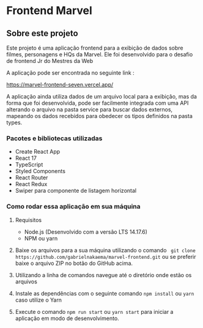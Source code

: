 # Frontend Marvel

## Sobre este projeto

Este projeto é uma aplicação frontend para a exibição de dados sobre filmes, personagens e HQs da Marvel. Ele foi desenvolvido para o desafio de frontend Jr do Mestres da Web

A aplicação pode ser encontrada no seguinte link :

https://marvel-frontend-seven.vercel.app/

A aplicação ainda utiliza dados de um arquivo local para a exibição, mas da forma que foi desenvolvida, pode ser facilmente integrada com uma API alterando o arquivo na pasta service para buscar dados externos, mapeando os dados recebidos para obedecer os tipos definidos na pasta types.

### Pacotes e bibliotecas utilizadas

- Create React App
- React 17
- TypeScript
- Styled Components
- React Router
- React Redux
- Swiper para componente de listagem horizontal

### Como rodar essa aplicação em sua máquina

1. Requisitos

   - Node.js (Desenvolvido com a versão LTS 14.17.6)
   - NPM ou yarn

1. Baixe os arquivos para a sua máquina utilizando o comando ` git clone https://github.com/gabrielnakaema/marvel-frontend.git` ou se preferir baixe o arquivo ZIP no botão do GitHub acima.

1. Utilizando a linha de comandos navegue até o diretório onde estão os arquivos

1. Instale as dependências com o seguinte comando `npm install` ou `yarn` caso utilize o Yarn

1. Execute o comando `npm run start` ou `yarn start` para iniciar a aplicação em modo de desenvolvimento.
